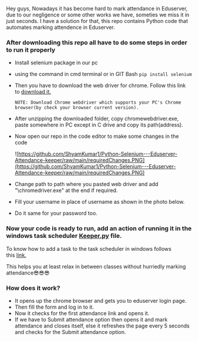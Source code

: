 Hey guys, Nowadays it has become hard to mark attendance in Eduserver, due to our negligence or some other works we have, someties we miss it in just seconds. I have a solution for that, this repo contains Python code that automates marking attendence in Eduserver.

### **After downloading this repo all have to do some steps in order to run it properly**

- Install selenium package in our pc
- using the command in cmd terminal or in GIT Bash `pip install selenium`
- Then you have to download the web driver for chrome. Follow this link to [download it.](https://sites.google.com/a/chromium.org/chromedriver/)
  
  `NOTE: Download Chrome webdriver which supports your PC's Chrome browser(by check your browser current version).`
- After unzipping the downloaded folder, copy chromewebdriver.exe, paste somewhere in PC except in C drive and copy its path(address).
- Now open our repo in the code editor to make some changes in the code

    ![https://github.com/ShyamKumar1/Python-Selenium---Eduserver-Attendance-keeper/raw/main/requiredChanges.PNG](https://github.com/ShyamKumar1/Python-Selenium---Eduserver-Attendance-keeper/raw/main/requiredChanges.PNG)

- Change path to path where you pasted web driver and add "\chromedriver.exe" at the end if required.
- Fill your username in place of username as shown in the photo below.
- Do it same for your password too.

### **Now your code is ready to run, add an action of running it in the windows task scheduler [Keeper.py](https://github.com/ShyamKumar1/Python-Selenium---Eduserver-Attendance-keeper/blob/main/Keeper.py) file.**

To know how to add a task to the task scheduler in windows follows this [link.](https://youtu.be/n2Cr_YRQk7o)

This helps you at least relax in between classes without hurriedly marking attendance😎😎😎

### **How does it work?**

- It opens up the chrome browser and gets you to eduserver login page.
- Then fill the form and log in to it.
- Now it checks for the first attendance link and opens it.
- If we have to Submit attendance option then opens it and mark attendance and closes itself, else it refreshes the page every 5 seconds and checks for the Submit attendance option.
